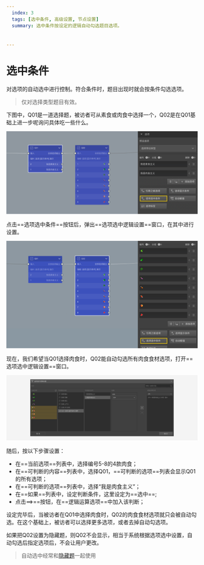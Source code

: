 ```yaml
---
  index: 3
  tags: [选中条件, 高级设置, 节点设置]
  summary: 选中条件按设定的逻辑自动勾选题目选项。


---
```







# 选中条件

对选项的自动选中进行控制。符合条件时，题目出现时就会按条件勾选选项。

> 仅对选择类型题目有效。

下图中，Q01是一道选择题，被访者可从素食或肉食中选择一个，Q02是在Q01基础上进一步呢询问具体吃一些什么。

<img src='../assets/04optionAdvancedSetting/03selectedCondition/node-Q01.png'>

点击==选项选中条件==按钮后，弹出==选项选中逻辑设置==窗口，在其中进行设置。

<img src='../assets/04optionAdvancedSetting/03selectedCondition/node-Q02.png'>

现在，我们希望当Q01选择肉食时，Q02能自动勾选所有肉食食材选项，打开==选项选中逻辑设置==窗口。

<img src='../assets/04optionAdvancedSetting/03selectedCondition/popup.png'>

随后，按以下步骤设置：

+ 在==当前选项==列表中，选择编号5-8的4款肉食；
+ 在==可判断的内容==列表中，选择Q01，==可判断的选项==列表会显示Q01的所有选项；
+ 在==可判断的选项==列表中，选择“我是肉食主义”；
+ 在==如果==列表中，设定判断条件，这里设定为==选中==;
+ 点击==>==按钮，在==逻辑运算选项==中加入该判断；

设定完毕后，当被访者在Q01中选择肉食时，Q02的肉食食材选项就只会被自动勾选。在这个基础上，被访者可以选择更多选项，或者去掉自动勾选项。

如果把Q02设置为隐藏题，则Q02不会显示，相当于系统根据选项选中设置，自动勾选后指定选项后，不会让用户更改。

> 自动选中经常和[隐藏题]((../../15advancedOptionSetting/02substitute.md))一起使用